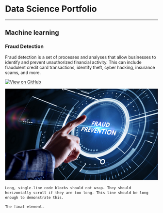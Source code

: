 # Data Science Portfolio
---
## Machine learning

### Fraud Detection

Fraud detection is a set of processes and analyses that allow businesses to identify and prevent unauthorized financial activity. This can include fraudulent credit card transactions, identify theft, cyber hacking, insurance scams, and more.

[![View on GitHub](https://img.shields.io/badge/GitHub-View_on_GitHub-blue?logo=GitHub)](https://github.com/rderr022/fraud_detection)

<center><img src="fraud.jpg"/></center>



```
Long, single-line code blocks should not wrap. They should horizontally scroll if they are too long. This line should be long enough to demonstrate this.
```

```
The final element.
```
